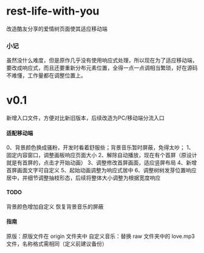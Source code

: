 # rest-life-with-you
改造酷友分享的爱情树页面使其适应移动端

### 小记
虽然没什么难度，但是原作几乎没有使用响应式处理，所以现在为了适应移动端，要改成响应式，而且还要重新分布元素位置，全得一点一点调相当繁琐，好在源码不难懂，工作量都在调整位置上。

# v0.1
新增入口文件，方便对比新旧版本，后续改造为PC/移动端分流入口

#### 适配移动端
0、背景颜色换成骚粉，开发时看着舒服些；背景音乐暂时屏蔽，免得太吵；
1、固定内容窗口，调整画板响应页面大小
2、解除自动播放，现在有个首屏（原设计就是有首屏的，点击才开始动画）
3、调整修改首屏画面，适应竖屏布局
4、新增首屏画面文字可自定义
5、起始动画调整为响应式居中
6、调整树树发芽位置响应居中，并细节调整抽枝形态，后续将整体大小调整为根据宽度响应


#### TODO
背景颜色增加自定义
恢复背景音乐的屏蔽


#### 指南
原版：原版文件在 origin 文件夹中
自定义音乐：替换 raw 文件夹中的 love.mp3 文件，名称格式需相同（定义前建议备份）